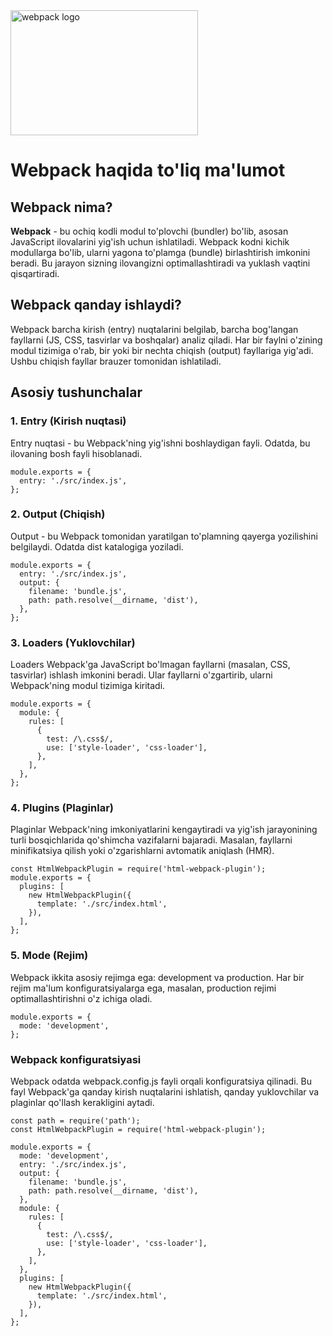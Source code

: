 <img class="logo" src="https://webpack.js.org/site-logo.c0e60df418e04f58.svg" alt="webpack logo" width="300" height="200">

# Webpack haqida to'liq ma'lumot

## Webpack nima?
**Webpack** - bu ochiq kodli modul to'plovchi (bundler) bo'lib, asosan JavaScript ilovalarini yig'ish uchun ishlatiladi. Webpack kodni kichik modullarga bo'lib, ularni yagona to'plamga (bundle) birlashtirish imkonini beradi. Bu jarayon sizning ilovangizni optimallashtiradi va yuklash vaqtini qisqartiradi.

## Webpack qanday ishlaydi?
Webpack barcha kirish (entry) nuqtalarini belgilab, barcha bog'langan fayllarni (JS, CSS, tasvirlar va boshqalar) analiz qiladi. Har bir faylni o'zining modul tizimiga o'rab, bir yoki bir nechta chiqish (output) fayllariga yig'adi. Ushbu chiqish fayllar brauzer tomonidan ishlatiladi.

## Asosiy tushunchalar

### 1. Entry (Kirish nuqtasi)
Entry nuqtasi - bu Webpack'ning yig'ishni boshlaydigan fayli. Odatda, bu ilovaning bosh fayli hisoblanadi.

    module.exports = {
      entry: './src/index.js',
    };

### 2. Output (Chiqish)
Output - bu Webpack tomonidan yaratilgan to'plamning qayerga yozilishini belgilaydi. Odatda dist katalogiga yoziladi.

    module.exports = {
      entry: './src/index.js',
      output: {
        filename: 'bundle.js',
        path: path.resolve(__dirname, 'dist'),
      },
    };
### 3. Loaders (Yuklovchilar)
Loaders Webpack'ga JavaScript bo'lmagan fayllarni (masalan, CSS, tasvirlar) ishlash imkonini beradi. Ular fayllarni o'zgartirib, ularni Webpack'ning modul tizimiga kiritadi.

    module.exports = {
      module: {
        rules: [
          {
            test: /\.css$/,
            use: ['style-loader', 'css-loader'],
          },
        ],
      },
    };


### 4. Plugins (Plaginlar)
Plaginlar Webpack'ning imkoniyatlarini kengaytiradi va yig'ish jarayonining turli bosqichlarida qo'shimcha vazifalarni bajaradi. Masalan, fayllarni minifikatsiya qilish yoki o'zgarishlarni avtomatik aniqlash (HMR).

    const HtmlWebpackPlugin = require('html-webpack-plugin');
    module.exports = {
      plugins: [
        new HtmlWebpackPlugin({
          template: './src/index.html',
        }),
      ],
    };

### 5. Mode (Rejim)
Webpack ikkita asosiy rejimga ega: development va production. Har bir rejim ma'lum konfiguratsiyalarga ega, masalan, production rejimi optimallashtirishni o'z ichiga oladi.
    
    module.exports = {
      mode: 'development',
    };

### Webpack konfiguratsiyasi
Webpack odatda webpack.config.js fayli orqali konfiguratsiya qilinadi. Bu fayl Webpack'ga qanday kirish nuqtalarini ishlatish, qanday yuklovchilar va plaginlar qo'llash kerakligini aytadi.

    const path = require('path');
    const HtmlWebpackPlugin = require('html-webpack-plugin');
    
    module.exports = {
      mode: 'development',
      entry: './src/index.js',
      output: {
        filename: 'bundle.js',
        path: path.resolve(__dirname, 'dist'),
      },
      module: {
        rules: [
          {
            test: /\.css$/,
            use: ['style-loader', 'css-loader'],
          },
        ],
      },
      plugins: [
        new HtmlWebpackPlugin({
          template: './src/index.html',
        }),
      ],
    };




